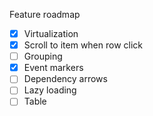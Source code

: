 Feature roadmap

- [x] Virtualization
- [x] Scroll to item when row click
- [ ] Grouping
- [x] Event markers
- [ ] Dependency arrows
- [ ] Lazy loading
- [ ] Table
